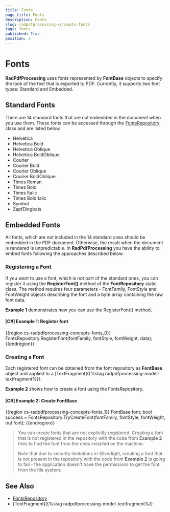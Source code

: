 ```yaml
---
title: Fonts
page_title: Fonts
description: Fonts
slug: radpdfprocessing-concepts-fonts
tags: fonts
published: True
position: 3
---
```


# Fonts



__RadPdfProcessing__ uses fonts represented by __FontBase__ objects to specify the look of the text that is exported to PDF. Currently, it supports two font types: Standard and Embedded.
      

## Standard Fonts
There are 14 standard fonts that are not embedded in the document when you use them. These fonts can be accessed through the [FontsRepository](https://docs.telerik.com/devtools/document-processing/api/Telerik.Windows.Documents.Fixed.Model.Fonts.FontsRepository.html) class and are listed below.

        

* Helvetica
* Helvetica Bold
* Helvetica Oblique
* Helvetica BoldOblique
* Courier
* Courier Bold
* Courier Oblique
* Courier BoldOblique
* Times Roman
* Times Bold
* Times Italic
* Times BoldItalic
* Symbol
* ZapfDingbats

## Embedded Fonts

All fonts, which are not included in the 14 standard ones should be embedded in the PDF document. Otherwise, the result when the document is rendered is unpredictable. In __RadPdfProcessing__ you have the ability to embed fonts following the approaches described below.
        

### Registering a Font

If you want to use a font, which is not part of the standard ones, you can register it using the __RegisterFont()__ method of the __FontRepository__ static class. The method requires four parameters - FontFamily, FontStyle and FontWeight objects describing the font and a byte array containing the raw font data.
            

__Example 1__ demonstrates how you can use the RegisterFont() method.
            

#### __[C#] Example 1: Register font__

{{region cs-radpdfprocessing-concepts-fonts_0}}
	FontsRepository.RegisterFont(fontFamily, fontStyle, fontWeight, data);
{{endregion}}



### Creating a Font

Each registered font can be obtained from the font repository as __FontBase__ object and applied to a [TextFragment]({%slug radpdfprocessing-model-textfragment%}).
            

__Example 2__ shows how to create a font using the FontsRepository.
            

#### __[C#] Example 2: Create FontBase__

{{region cs-radpdfprocessing-concepts-fonts_1}}
	FontBase font;
	bool success = FontsRepository.TryCreateFont(fontFamily, fontStyle, fontWeight, out font);
{{endregion}}


>You can create fonts that are not explicitly registered. Creating a font that is not registered in the repository with the code from __Example 2__ tries to find the font from the ones installed on the machine. 
>
>Note that due to security limitations in Silverlight, creating a font that is not present in the repository with the code from __Example 2__ is going to fail - the application doesn't have the permissions to get the font from the file system.



## See Also
 * [FontsRepository](https://docs.telerik.com/devtools/document-processing/api/Telerik.Windows.Documents.Fixed.Model.Fonts.FontsRepository.html)
 * [TextFragment]({%slug radpdfprocessing-model-textfragment%})

